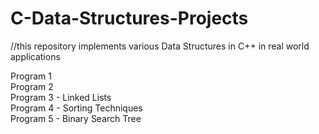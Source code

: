 # C-Data-Structures-Projects

//this repository implements various Data Structures in C++ in real world applications

Program 1 <br />
Program 2 <br />
Program 3 - Linked Lists <br />
Program 4 - Sorting Techniques<br />
Program 5 - Binary Search Tree <br />
